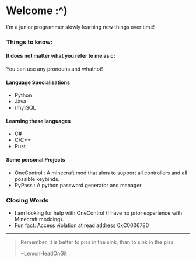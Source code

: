 # Welcome :^)

I'm a junior programmer slowly learning new things over time!

### Things to know:

#### It does not matter what you refer to me as c:
You can use any pronouns and whatnot!

#### Language Specialisations
- Python
- Java
- (my)SQL

#### Learning these languages
- C#
- C/C++
- Rust

#### Some personal Projects
- OneControl : A minecraft mod that aims to support all controllers and all possible keybinds.
- PyPass : A python password generator and manager.

### Closing Words

- I am looking for help with OneControl (I have no prior experience with Minecraft modding).
- Fun fact: Access violation at read address 0xC0006780

-----

> Remember, it is better to piss in the sink, than to sink in the piss.
>
> ~LemonHeadOnGit
